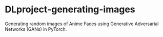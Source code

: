 # DLproject-generating-images
Generating random images of Anime Faces using Generative Adversarial Networks (GANs)  in PyTorch.
